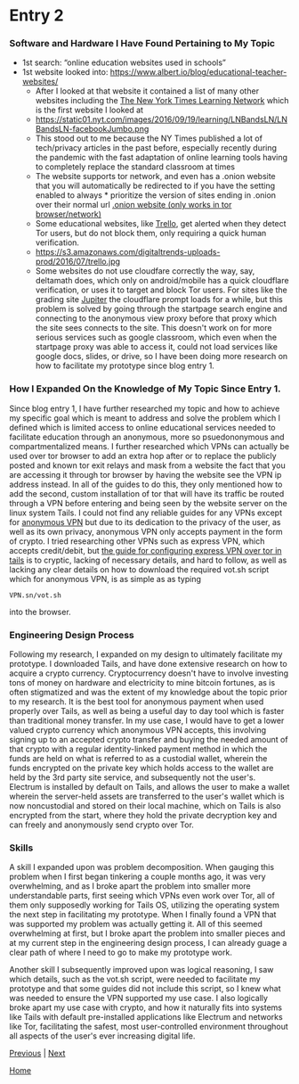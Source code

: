 # Entry 2
### Software and Hardware I Have Found Pertaining to My Topic
* 1st search: “online education websites used in schools”
* 1st website looked into: https://www.albert.io/blog/educational-teacher-websites/
    * After I looked at that website it contained a list of many other websites including the [The New York Times Learning Network](https://www.nytimes.com/section/learning/lesson-plans) which is the first website I looked at
    * https://static01.nyt.com/images/2016/09/19/learning/LNBandsLN/LNBandsLN-facebookJumbo.png 
    * This stood out to me because the NY Times published a lot of tech/privacy articles in the past before, especially recently during the pandemic with          the fast adaptation of online learning tools having to completely replace the standard classroom at times
    * The website supports tor network, and even has a .onion website that you will automatically be redirected to if you have the setting enabled to always     * prioritize the version of sites ending in  .onion over their normal url [.onion website (only works in tor browser/network)]( https://www.nytimesn7cgmftshazwhfgzm37qxb44r64ytbb2dj3x62d2lljsciiyd.onion/section/learning/lesson-plans)
    * Some educational websites, like [Trello](https://trello.com), get alerted when they detect Tor users, but do not block them, only requiring a quick         human verification.
    * https://s3.amazonaws.com/digitaltrends-uploads-prod/2016/07/trello.jpg
    * Some websites do not use cloudfare correctly the way, say, deltamath does, which only on android/mobile has a quick cloudflare verification, or uses         it to target and block Tor users. For sites like the grading site [Jupiter](jupiter.ed) the cloudflare prompt loads for a while, but this problem is          solved by going through the startpage search engine and connecting to the anonymous view proxy before that proxy which the site sees connects to the         site. This doesn't work on for more serious services such as google classroom, which even when the startpage proxy was able to access it, could not         load services like google docs, slides, or drive, so I have been doing more research on how to facilitate my prototype since blog entry 1.

### How I Expanded On the Knowledge of My Topic Since Entry 1. 
Since blog entry 1, I have further researched my topic and how to achieve my specific goal which is meant to address and solve the problem which I defined which is limited access to online educational services needed to facilitate education through an anonymous, more so psuedononymous and compartmentalized means. I further researched which VPNs can actually be used over tor browser to add an extra hop after or to replace the publicly posted and known tor exit relays and mask from a website the fact that you are accessing it through tor browser by having the website see the VPN ip address instead. In all of the guides to do this, they only mentioned how to add the second, custom installation of tor that will have its traffic be routed through a VPN before entering and being seen by the website server on the linux system Tails. I could not find any reliable guides for any VPNs except for [anonymous VPN](https://VPN.sn/) but due to its dedication to the privacy of the user, as well as its own privacy, anonymous VPN only accepts payment in the form of crypto. I tried researching other VPNs such as express VPN, which accepts credit/debit, but [the guide for configuring express VPN over tor in tails](https://www.privacyaffairs.com/VPN-with-tails/) is to cryptic, lacking of necessary details, and hard to follow, as well as lacking any clear details on how to download the required vot.sh script which for anonymous VPN, is as simple as as typing 
```
VPN.sn/vot.sh
``` 
into the browser. 

### Engineering Design Process
Following my research, I expanded on my design to ultimately facilitate my prototype. I downloaded Tails, and have done extensive research on how to acquire a crypto currency. Cryptocurrency doesn't have to involve investing tons of money on hardware and electricity to mine bitcoin fortunes, as is often stigmatized and was the extent of my knowledge about the topic prior to my research. It is the best tool for anonymous payment when used properly over Tails, as well as being a useful day to day tool which is faster than traditional money transfer. In my use case, I would have to get a lower valued crypto currency which anonymous VPN accepts, this involving signing up to an accepted crypto transfer and buying the needed amount of that crypto with a regular identity-linked payment method in which the funds are held on what is referred to as a custodial wallet, wherein the funds encrypted on the private key which holds access to the wallet are held by the 3rd party site service, and subsequently not the user's. Electrum is installed by default on Tails, and allows the user to make a wallet wherein the server-held assets are transferred to the user's wallet which is now noncustodial and stored on their local machine, which on Tails is also encrypted from the start, where they hold the private decryption key and can freely and anonymously send crypto over Tor. 

### Skills
A skill I expanded upon was problem decomposition. When gauging this problem when I first began tinkering a couple months ago, it was very overwhelming, and as I broke apart the problem into smaller more understandable parts, first seeing which VPNs even work over Tor, all of them only supposedly working for Tails OS, utilizing the operating system the next step in facilitating my prototype. When I finally found a VPN that was supported my problem was actually getting it. All of this seemed overwhelming at first, but I broke apart the problem into smaller pieces and at my current step in the engineering design process, I can already guage a clear path of where I need to go to make my prototype work.

Another skill I subsequently improved upon was logical reasoning, I saw which details, such as the vot.sh script, were needed to facilitate my prototype and that some guides did not include this script, so I knew what was needed to ensure the VPN supported my use case. I also logically broke apart my use case with crypto, and how it naturally fits into systems like Tails with default pre-installed applications like Electrum and networks like Tor, facilitating the safest, most user-controlled environment throughout all aspects of the user's ever increasing digital life.


[Previous](entry01.md) | [Next](entry03.md)

[Home](../README.md)
